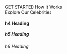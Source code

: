 GET STARTED 
How It Works  
Explore Our Celebrities
#### h4 Heading 
##### h5 Heading 
###### h6 Heading
